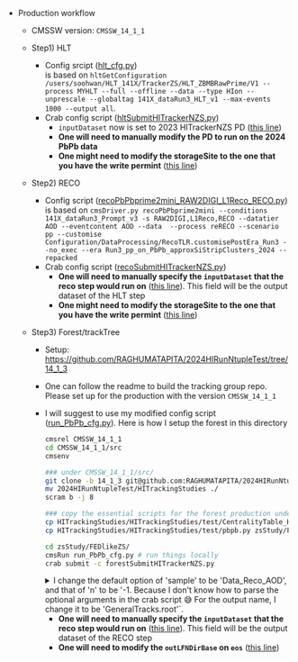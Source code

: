 - Production workflow
  - CMSSW version: `CMSSW_14_1_1`
  - Step1) HLT
    - Config srcipt ([hlt_cfg.py](hlt_cfg.py))  
      is based on `hltGetConfiguration /users/soohwan/HLT_141X/TrackerZS/HLT_ZBMBRawPrime/V1 --process MYHLT --full --offline --data --type HIon --unprescale --globaltag 141X_dataRun3_HLT_v1 --max-events 1000 --output all`.
    - Crab config script ([hltSubmitHITrackerNZS.py](hltSubmitHITrackerNZS.py))
      - `inputDataset` now is set to 2023 HITrackerNZS PD ([this line](hltSubmitHITrackerNZS.py#L23))
      - **One will need to manually modify the PD to run on the 2024 PbPb data**
      - **One might need to modify the storageSite to the one that you have the write permint** ([this line](hltSubmitHITrackerNZS.py#L36))

  - Step2) RECO
    - Config script ([recoPbPbprime2mini_RAW2DIGI_L1Reco_RECO.py](recoPbPbprime2mini_RAW2DIGI_L1Reco_RECO.py))  
      is based on `cmsDriver.py recoPbPbprime2mini --conditions 141X_dataRun3_Prompt_v3 -s RAW2DIGI,L1Reco,RECO --datatier AOD --eventcontent AOD --data  --process reRECO --scenario pp --customise Configuration/DataProcessing/RecoTLR.customisePostEra_Run3 --no_exec --era Run3_pp_on_PbPb_approxSiStripClusters_2024 --repacked`
    - Crab config script ([recoSubmitHITrackerNZS.py](recoSubmitHITrackerNZS.py))
      - **One will need to manually specify the `inputDataset` that the reco step would run on** ([this line](recoSubmitHITrackerNZS.py#L23)). This field will be the output dataset of the HLT step
      - **One might need to modify the storageSite to the one that you have the write permint** ([this line](recoSubmitHITrackerNZS.py#L34))
    
  - Step3) Forest/trackTree
    - Setup: https://github.com/RAGHUMATAPITA/2024HIRunNtupleTest/tree/14_1_3
    - One can follow the readme to build the tracking group repo. Please set up for the production with the version `CMSSW_14_1_1`
    - I will suggest to use my modified config script ([run_PbPb_cfg.py](run_PbPb_cfg.py)).
      Here is how I setup the forest in this directory
      ```bash
      cmsrel CMSSW_14_1_1
      cd CMSSW_14_1_1/src
      cmsenv

      ### under CMSSW_14_1_1/src/
      git clone -b 14_1_3 git@github.com:RAGHUMATAPITA/2024HIRunNtupleTest.git .
      mv 2024HIRunNtupleTest/HITrackingStudies ./
      scram b -j 8

      ### copy the essential scripts for the forest production under the zsStudy/FEDlikeZS/ folder
      cp HITrackingStudies/HITrackingStudies/test/CentralityTable_HFtowers200_DataPbPb_periHYDJETshape_run3v1302x04_offline_Nominal.db zsStudy/FEDlikeZS/ 
      cp HITrackingStudies/HITrackingStudies/test/pbpb.py zsStudy/FEDlikeZS/

      cd zsStudy/FEDlikeZS/
      cmsRun run_PbPb_cfg.py # run things locally
      crab submit -c forestSubmitHITrackerNZS.py
      ```  
      
      <details>
        <summary> I change the default option of 'sample' to be 'Data_Reco_AOD', and that of 'n' to be '-1. Because I don't know how to parse the optional arguments in the crab script 😅
      For the output name, I change it to be 'GeneralTracks.root'`. </summary>
        <img width="1020" alt="截圖 2024-11-06 12 42 16" src="https://github.com/user-attachments/assets/9e2efafa-5bed-45da-9140-6c62ace39472">
      </details>
      
      - **One will need to manually specify the `inputDataset` that the reco step would run on** ([this line](forestSubmitHITrackerNZS.py#L38)). This field will be the output dataset of the RECO step
      - **One will need to modify the `outLFNDirBase` on `eos`** ([this line](forestSubmitHITrackerNZS.py#L53))
